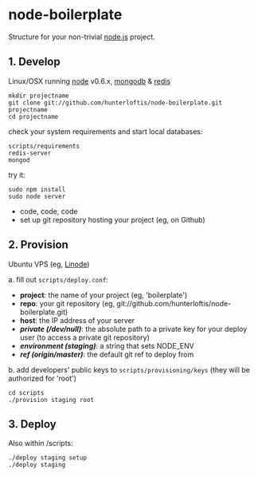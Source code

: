# node-boilerplate
      
  Structure for your non-trivial [node.js](http://nodejs.org) project.

## 1. Develop

  Linux/OSX running [node](http://nodejs.org) v0.6.x, [mongodb](http://mongodb.org) & [redis](http://redis.io)

  ```shell
  mkdir projectname
  git clone git://github.com/hunterloftis/node-boilerplate.git projectname
  cd projectname
  ```

  check your system requirements and start local databases:

  ```shell
  scripts/requirements
  redis-server
  mongod
  ```

  try it:

  ```shell
  sudo npm install
  sudo node server
  ```

  - code, code, code
  - set up git repository hosting your project (eg, on Github)

## 2. Provision
  
  Ubuntu VPS (eg, [Linode](http://linode.com))

  a. fill out `scripts/deploy.conf`:
    
  - **project**: the name of your project (eg, 'boilerplate')
  - **repo**: your git repository (eg, git://github.com/hunterloftis/node-boilerplate.git)
  - **host**: the IP address of your server
  - ***private (/dev/null)***: the absolute path to a private key for your deploy user (to access a private git repository)
  - ***environment (staging)***: a string that sets NODE_ENV
  - ***ref (origin/master)***: the default git ref to deploy from
  
  b. add developers' public keys to `scripts/provisioning/keys` (they will be authorized for 'root')
  
  ```
  cd scripts
  ./provision staging root
  ```

## 3. Deploy
  
  Also within /scripts:

  ```
  ./deploy staging setup
  ./deploy staging
  ```